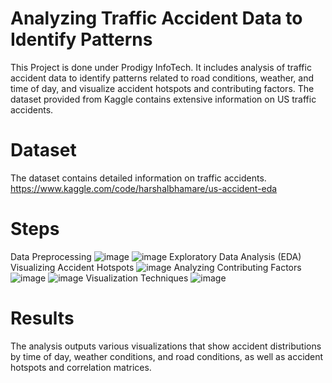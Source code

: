 # Analyzing Traffic Accident Data to Identify Patterns

This Project is done under Prodigy InfoTech. It includes analysis of traffic accident data to identify patterns related to road conditions, weather, and time of day, and visualize accident hotspots and contributing factors. The dataset provided from Kaggle contains extensive information on US traffic accidents.

# Dataset

The dataset contains detailed information on traffic accidents.
https://www.kaggle.com/code/harshalbhamare/us-accident-eda

# Steps 
Data Preprocessing
![image](https://github.com/user-attachments/assets/5999ed46-3328-400c-ad17-f687c6bb53fd)
![image](https://github.com/user-attachments/assets/d1716e4c-623e-4624-ab9f-1029fce760e5)
Exploratory Data Analysis (EDA)
Visualizing Accident Hotspots
![image](https://github.com/user-attachments/assets/3294ae94-7b18-48de-8d81-69ea7a229b4f)
Analyzing Contributing Factors
![image](https://github.com/user-attachments/assets/64b26001-be82-476f-b520-b90026c480fb)
![image](https://github.com/user-attachments/assets/e42cf867-d7ac-469f-9136-a39c81ddf28b)
Visualization Techniques
![image](https://github.com/user-attachments/assets/69a6b4aa-b837-4b7e-8ce5-d6207d09eea5)

# Results

The analysis outputs various visualizations that show accident distributions by time of day, weather conditions, and road conditions, as well as accident hotspots and correlation matrices.

